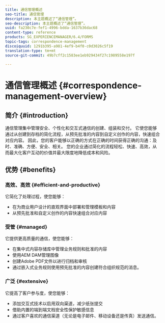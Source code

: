 ```yaml
---
title: 通信管理概述
seo-title: 通信管理
description: 本主题概述了“通信管理”。
seo-description: 本主题概述了“通信管理”。
uuid: fa230c7e-fef1-4996-bdda-1637b36dac68
content-type: reference
products: SG_EXPERIENCEMANAGER/6.4/FORMS
topic-tags: correspondence-management
discoiquuid: 1291b395-a981-4ef9-b4f0-c0d3026c5f19
translation-type: tm+mt
source-git-commit: 49b7cff2c1583ee1eb929434f27c1989558e197f

---
```



# 通信管理概述 {#correspondence-management-overview}

## 简介 {#introduction}

通信管理集中管理安全、个性化和交互式通信的创建、组装和交付。 它使您能够通过从创建到存档的简化流程，从预先批准的内容到自定义创作的内容，快速组合对应内容。 因此，您的客户能够以正确的方式在正确的时间获得正确的沟通：及时、准确、方便、安全、相关。 您的企业通过简化的流程轻松、快速、高效，从而最大化客户互动的价值并最大限度地降低成本和风险。

## 优势 {#benefits}

### 高效、高效 {#efficient-and-productive}

它简化了处理过程，使您能够：

* 在为商业用户设计的直观界面中部署和管理模板和内容
* 从预先批准和自定义创作的内容快速组合对应内容

### 受管 {#managed}

它提供更高质量的通信，使您能够：

* 在集中式内容存储库中管理业务规则和批准的内容
* 使用AEM DAM管理图像
* 创建Adobe PDF文件以进行归档和审核
* 通过嵌入式业务规则使用预先批准的内容创建符合组织规范的消息。

### 广泛 {#extensive}

它提高了客户参与度，使您能够：

* 添加交互式技术以启用双向渠道，减少纸张提交
* 借助内置的端到端文档安全性保护敏感信息
* 通过客户喜欢的通信渠道（无论是电子邮件、移动设备还是传真）发送通信。

